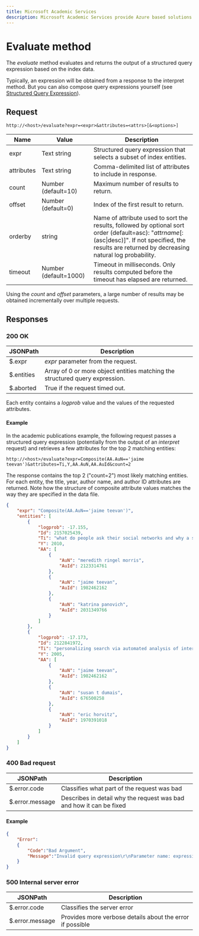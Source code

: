 ```yaml
---
title: Microsoft Academic Services
description: Microsoft Academic Services provide Azure based solutions for interacting with the Microsoft Academic Graph, a comprehensive, heterogeneous graph of the worlds scientific publications
---
```

# Evaluate method

The *evaluate* method evaluates and returns the output of a structured query expression based on the index data.

Typically, an expression will be obtained from a response to the interpret method.  But you can also compose query expressions yourself (see [Structured Query Expression](https://docs.microsoft.com/en-us/azure/cognitive-services/KES/expressions)).  

## Request

`http://<host>/evaluate?expr=<expr>&attributes=<attrs>[&<options>]`

Name | Value | Description
--- | --- | ---
expr | Text string | Structured query expression that selects a subset of index entities.
attributes | Text string | Comma-delimited list of attributes to include in response.
count | Number (default=10) | Maximum number of results to return.
offset | Number (default=0) | Index of the first result to return.
orderby |  string | Name of attribute used to sort the results, followed by optional sort order (default=asc): "*attrname*[:(asc&#124;desc)]".  If not specified, the results are returned by decreasing natural log probability.
timeout | Number (default=1000) | Timeout in milliseconds. Only results computed before the timeout has elapsed are returned.

Using the *count* and *offset* parameters, a large number of results may be obtained incrementally over multiple requests.
  
## Responses

### 200 OK

JSONPath | Description
--- | ---
$.expr | *expr* parameter from the request.
$.entities | Array of 0 or more object entities matching the structured query expression.
$.aborted | True if the request timed out.

Each entity contains a *logprob* value and the values of the requested attributes.

#### Example

In the academic publications example, the following request passes a structured query expression (potentially from the output of an *interpret* request) and retrieves a few attributes for the top 2 matching entities:

`http://<host>/evaluate?expr=Composite(AA.AuN=='jaime teevan')&attributes=Ti,Y,AA.AuN,AA.AuId&count=2`

The response contains the top 2 ("count=2") most likely matching entities.  For each entity, the title, year, author name, and author ID attributes are returned.  Note how the structure of composite attribute values matches the way they are specified in the data file.

```json
{
    "expr": "Composite(AA.AuN=='jaime teevan')",
    "entities": [
        {
            "logprob": -17.155,
            "Id": 2157025439,
            "Ti": "what do people ask their social networks and why a survey study of status message q a behavior",
            "Y": 2010,
            "AA": [
                {
                    "AuN": "meredith ringel morris",
                    "AuId": 2123314761
                },
                {
                    "AuN": "jaime teevan",
                    "AuId": 1982462162
                },
                {
                    "AuN": "katrina panovich",
                    "AuId": 2031349766
                }
            ]
        },
        {
            "logprob": -17.173,
            "Id": 2122841972,
            "Ti": "personalizing search via automated analysis of interests and activities",
            "Y": 2005,
            "AA": [
                {
                    "AuN": "jaime teevan",
                    "AuId": 1982462162
                },
                {
                    "AuN": "susan t dumais",
                    "AuId": 676500258
                },
                {
                    "AuN": "eric horvitz",
                    "AuId": 1970391018
                }
            ]
        }
    ]
}
```

### 400 Bad request

JSONPath | Description
--- | ---
$.error.code | Classifies what part of the request was bad
$.error.message | Describes in detail why the request was bad and how it can be fixed

#### Example

```json
{
    "Error":
    {
        "Code":"Bad Argument",
        "Message":"Invalid query expression\r\nParameter name: expression"
    }
}
```
### 500 Internal server error

JSONPath | Description
--- | ---
$.error.code | Classifies the server error
$.error.message | Provides more verbose details about the error if possible